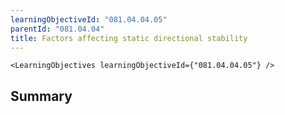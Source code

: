 ```yaml
---
learningObjectiveId: "081.04.04.05"
parentId: "081.04.04"
title: Factors affecting static directional stability
---
```


```tsx eval
<LearningObjectives learningObjectiveId={"081.04.04.05"} />
```

## Summary
